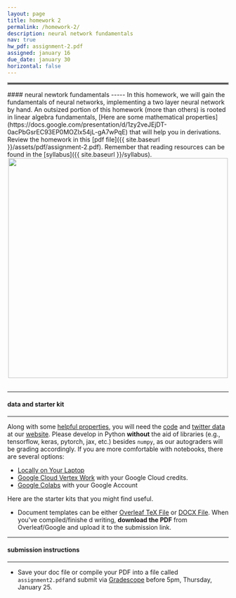 ```yaml
---
layout: page
title: homework 2
permalink: /homework-2/
description: neural network fundamentals
nav: true
hw_pdf: assignment-2.pdf
assigned: january 16
due_date: january 30
horizontal: false
---
```


<hr style="border:2px solid gray">
#### neural newtork fundamentals
-----
In this homework, we will gain the fundamentals of neural networks, implementing a two layer neural network by hand. An outsized portion of this homework (more than others) is rooted in linear algebra fundamentals, [Here are some mathematical properties](https://docs.google.com/presentation/d/1zy2veJEjDT-0acPbGsrEC93EP0MOZIx54jL-gA7wPqE) that will help you in derivations.  Review the homework in this [pdf file]({{ site.baseurl }}/assets/pdf/assignment-2.pdf). Remember that reading resources can be found in the [syllabus]({{ site.baseurl }}/syllabus).

<center>
<img 
  src="https://imageio.forbes.com/specials-images/imageserve/64f8e481ed69b0d89df9e2c7/Twitter-rebrands-to-X/960x0.png"
  width="500" height="auto">
</center>
<br>

-----
#### data and starter kit
-----

Along with some [helpful properties](https://docs.google.com/presentation/d/1zy2veJEjDT-0acPbGsrEC93EP0MOZIx54jL-gA7wPqE), you will need the [code](https://course.ccs.neu.edu/cs6120s25/data/twitter/utils.py) and [twitter data](https://course.ccs.neu.edu/cs6120s25/data/twitter/twitter_data.pkl) at our [website](https://course.ccs.neu.edu/cs6120s25/data/twitter/). Please develop in Python **without** the aid of libraries (e.g., tensorflow, keras, pytorch, jax, etc.) besides `numpy`, as our autograders will be grading accordingly. If you are more comfortable with notebooks, there are several options:

* [Locally on Your Laptop](https://jupyter.org/install)
* [Google Cloud Vertex Work](https://console.cloud.google.com/vertex-ai/workbench) with your Google Cloud credits. 
* [Google Colabs](https://colab.research.google.com/) with your Google Account

Here are the starter kits that you might find useful.

* Document templates can be either [Overleaf TeX File](https://www.overleaf.com/read/gbwryydmdjhv) or [DOCX File](https://docs.google.com/document/d/1Q8fpJo-gF_L0_TwUdw5E7x7faOAStK4n). When you've compiled/finishe
d writing, **download the PDF** from Overleaf/Google and upload it to the submission link. 

-----
#### submission instructions
-----

* Save your doc file or compile your PDF into a file called `assignment2.pdf`and submit via  [Gradescope](https://www.gradescope.com) before 5pm, Thursday, January 25.


<!--
<br><br><br>
<hr style="border:2px solid gray">
#### project checkpoint
-----

Each week, there will be a checkpoint for your project so that you are on track to turn in the project at the end of the semester. This week

* start thinking about what types of topics you're interested in researching. Write a three of them down and explain what interests you about them.
-->
